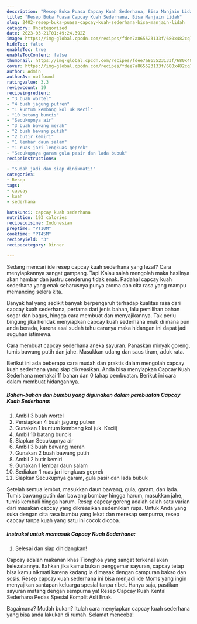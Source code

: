 ```yaml
---
description: "Resep Buka Puasa Capcay Kuah Sederhana, Bisa Manjain Lidah"
title: "Resep Buka Puasa Capcay Kuah Sederhana, Bisa Manjain Lidah"
slug: 2402-resep-buka-puasa-capcay-kuah-sederhana-bisa-manjain-lidah
category: Uncategorized
date: 2023-03-21T01:49:24.392Z
image: https://img-global.cpcdn.com/recipes/fdee7a865523133f/680x482cq70/capcay-kuah-sederhana-foto-resep-utama.jpg
hideToc: false
enableToc: true
enableTocContent: false
thumbnail: https://img-global.cpcdn.com/recipes/fdee7a865523133f/680x482cq70/capcay-kuah-sederhana-foto-resep-utama.jpg
cover: https://img-global.cpcdn.com/recipes/fdee7a865523133f/680x482cq70/capcay-kuah-sederhana-foto-resep-utama.jpg
author: Admin
authorAv: notfound
ratingvalue: 3.3
reviewcount: 19
recipeingredient:
- "3 buah wortel"
- "4 buah jagung putren"
- "1 kuntum kembang kol uk Kecil"
- "10 batang buncis"
- "Secukupnya air"
- "3 buah bawang merah"
- "2 buah bawang putih"
- "2 butir kemiri"
- "1 lembar daun salam"
- "1 ruas jari lengkuas geprek"
- "Secukupnya garam gula pasir dan lada bubuk"
recipeinstructions:

- "Sudah jadi dan siap dinikmati!"
categories:
- Resep
tags:
- capcay
- kuah
- sederhana

katakunci: capcay kuah sederhana 
nutrition: 193 calories
recipecuisine: Indonesian
preptime: "PT10M"
cooktime: "PT45M"
recipeyield: "3"
recipecategory: Dinner

---
```



Sedang mencari ide resep capcay kuah sederhana yang lezat? Cara menyiapkannya sangat gampang. Tapi Kalau salah mengolah maka hasilnya akan hambar dan justru cenderung tidak enak. Padahal capcay kuah sederhana yang enak seharusnya punya aroma dan cita rasa yang mampu memancing selera kita.


Banyak hal yang sedikit banyak berpengaruh terhadap kualitas rasa dari capcay kuah sederhana, pertama dari jenis bahan, lalu pemilihan bahan segar dan bagus, hingga cara membuat dan menyajikannya. Tak perlu bingung jika hendak menyiapkan capcay kuah sederhana enak di mana pun anda berada, karena asal sudah tahu caranya maka hidangan ini dapat jadi suguhan istimewa.

Cara membuat capcay sederhana aneka sayuran. Panaskan minyak goreng, tumis bawang putih dan jahe. Masukkan udang dan saus tiram, aduk rata.


Berikut ini ada beberapa cara mudah dan praktis dalam mengolah capcay kuah sederhana yang siap dikreasikan. Anda bisa menyiapkan Capcay Kuah Sederhana memakai 11 bahan dan 0 tahap pembuatan. Berikut ini cara dalam membuat hidangannya.

<!--inarticleads1-->

##### Bahan-bahan dan bumbu yang digunakan dalam pembuatan Capcay Kuah Sederhana:

1. Ambil 3 buah wortel
1. Persiapkan 4 buah jagung putren
1. Gunakan 1 kuntum kembang kol (uk. Kecil)
1. Ambil 10 batang buncis
1. Siapkan Secukupnya air
1. Ambil 3 buah bawang merah
1. Gunakan 2 buah bawang putih
1. Ambil 2 butir kemiri
1. Gunakan 1 lembar daun salam
1. Sediakan 1 ruas jari lengkuas geprek
1. Siapkan Secukupnya garam, gula pasir dan lada bubuk


Setelah semua lembut, masukkan daun bawang, gula, garam, dan lada. Tumis bawang putih dan bawang bombay hingga harum, masukkan jahe, tumis kembali hingga harum. Resep capcay goreng adalah salah satu varian dari masakan capcay yang dikreasikan sedemikian rupa. Untuk Anda yang suka dengan cita rasa bumbu yang lekat dan meresap sempurna, resep capcay tanpa kuah yang satu ini cocok dicoba. 

<!--inarticleads2-->

##### Instruksi untuk memasak Capcay Kuah Sederhana:


1. Selesai dan siap dihidangkan!

Capcay adalah makanan khas Tionghoa yang sangat terkenal akan kelezatannya. Bahkan jika kamu bukan penggemar sayuran, capcay tetap bisa kamu nikmati karena kadang ia dimasak dengan campuran bakso dan sosis. Resep capcay kuah sederhana ini bisa menjadi ide Moms yang ingin menyajikan santapan keluarga spesial tanpa ribet. Hanya saja, pastikan sayuran matang dengan sempurna ya! Resep Capcay Kuah Kental Sederhana Pedas Spesial Komplit Asli Enak. 

Bagaimana? Mudah bukan? Itulah cara menyiapkan capcay kuah sederhana yang bisa anda lakukan di rumah. Selamat mencoba!
